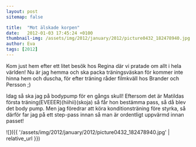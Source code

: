 ```yaml
---
layout: post
sitemap: false

title:  "Mot älskade korpen"
date:   2012-01-03 17:45:24 +0100
thumbnail-img: /assets/img/2012/january/2012/picture0432_182478940.jpg
author: Eva
tags: [2012]
---
```


Kom just hem efter ett litet besök hos Regina där vi pratade om allt i hela världen! Nu är jag hemma och ska packa träningsväskan för kommer inte hinna hem och duscha, för efter träning råder filmkväll hos Brander och Persson ;) 

Idag så ska jag på bodypump för en gångs skull! Eftersom det är Matildas första träning(EVEEER)(hiihii)(skoja) så får hon bestämma pass, så då blev det body pump. Men jag föredrar att köra konditionsträning före styrka, så därför far jag på ett step-pass innan så man är ordentligt uppvärmd innan passet!

![]({{ '/assets/img/2012/january/2012/picture0432_182478940.jpg'  | relative_url }})

